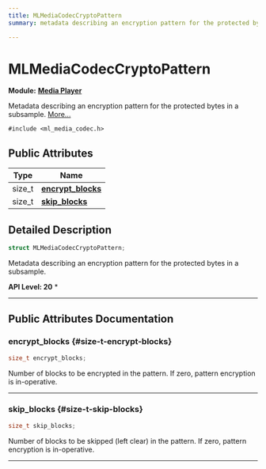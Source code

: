 ```yaml
---
title: MLMediaCodecCryptoPattern
summary: metadata describing an encryption pattern for the protected bytes in a subsample. 

---
```


# MLMediaCodecCryptoPattern

**Module:** **[Media Player](/api-ref/api/Modules/group___media_player/group___media_player.md)**



Metadata describing an encryption pattern for the protected bytes in a subsample.  [More...](#detailed-description)


`#include <ml_media_codec.h>`

## Public Attributes

| Type           | Name           |
| -------------- | -------------- |
| size_t | **[encrypt_blocks](/api-ref/api/Modules/group___media_player/struct_m_l_media_codec_crypto_pattern.md#size-t-encrypt-blocks)**  |
| size_t | **[skip_blocks](/api-ref/api/Modules/group___media_player/struct_m_l_media_codec_crypto_pattern.md#size-t-skip-blocks)**  |

## Detailed Description

```cpp
struct MLMediaCodecCryptoPattern;
```

Metadata describing an encryption pattern for the protected bytes in a subsample. 




**API Level:
 20**
  * 




-----------
## Public Attributes Documentation

### encrypt_blocks {#size-t-encrypt-blocks}

```cpp
size_t encrypt_blocks;
```


Number of blocks to be encrypted in the pattern. If zero, pattern encryption is in-operative. 





-----------

### skip_blocks {#size-t-skip-blocks}

```cpp
size_t skip_blocks;
```


Number of blocks to be skipped (left clear) in the pattern. If zero, pattern encryption is in-operative. 





-----------

